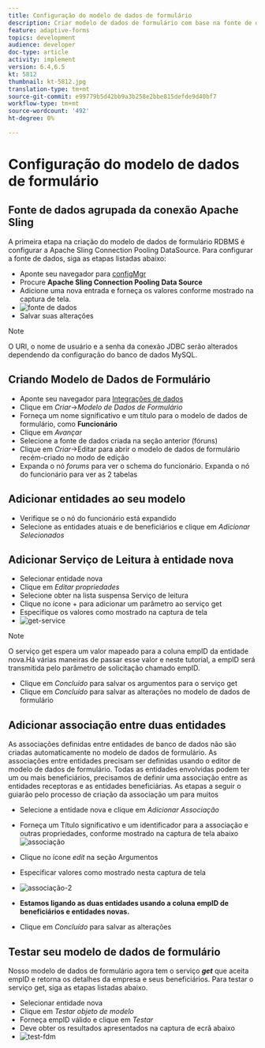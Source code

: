 ```yaml
---
title: Configuração do modelo de dados de formulário
description: Criar modelo de dados de formulário com base na fonte de dados RDBMS
feature: adaptive-forms
topics: development
audience: developer
doc-type: article
activity: implement
version: 6.4,6.5
kt: 5812
thumbnail: kt-5812.jpg
translation-type: tm+mt
source-git-commit: e99779b5d42bb9a3b258e2bbe815defde9d40bf7
workflow-type: tm+mt
source-wordcount: '492'
ht-degree: 0%

---
```




# Configuração do modelo de dados de formulário

## Fonte de dados agrupada da conexão Apache Sling

A primeira etapa na criação do modelo de dados de formulário RDBMS é configurar a Apache Sling Connection Pooling DataSource. Para configurar a fonte de dados, siga as etapas listadas abaixo:

* Aponte seu navegador para [configMgr](http://localhost:4502/system/console/configMgr)
* Procure **Apache Sling Connection Pooling Data Source**
* Adicione uma nova entrada e forneça os valores conforme mostrado na captura de tela.
* ![fonte de dados](assets/data-source.png)
* Salvar suas alterações

>[!NOTE]
>O URI, o nome de usuário e a senha da conexão JDBC serão alterados dependendo da configuração do banco de dados MySQL.


## Criando Modelo de Dados de Formulário

* Aponte seu navegador para [Integrações de dados](http://localhost:4502/aem/forms.html/content/dam/formsanddocuments-fdm)
* Clique em _Criar_->_Modelo de Dados de Formulário_
* Forneça um nome significativo e um título para o modelo de dados de formulário, como **Funcionário**
* Clique em _Avançar_
* Selecione a fonte de dados criada na seção anterior (fóruns)
* Clique em _Criar_->Editar para abrir o modelo de dados de formulário recém-criado no modo de edição
* Expanda o nó _forums_ para ver o schema do funcionário. Expanda o nó do funcionário para ver as 2 tabelas

## Adicionar entidades ao seu modelo

* Verifique se o nó do funcionário está expandido
* Selecione as entidades atuais e de beneficiários e clique em _Adicionar Selecionados_

## Adicionar Serviço de Leitura à entidade nova

* Selecionar entidade nova
* Clique em _Editar propriedades_
* Selecione obter na lista suspensa Serviço de leitura
* Clique no ícone + para adicionar um parâmetro ao serviço get
* Especifique os valores como mostrado na captura de tela
* ![get-service](assets/get-service.png)
>[!NOTE]
> O serviço get espera um valor mapeado para a coluna empID da entidade nova.Há várias maneiras de passar esse valor e neste tutorial, a empID será transmitida pelo parâmetro de solicitação chamado empID.
* Clique em _Concluído_ para salvar os argumentos para o serviço get
* Clique em _Concluído_ para salvar as alterações no modelo de dados de formulário

## Adicionar associação entre duas entidades

As associações definidas entre entidades de banco de dados não são criadas automaticamente no modelo de dados de formulário. As associações entre entidades precisam ser definidas usando o editor de modelo de dados de formulário. Todas as entidades envolvidas podem ter um ou mais beneficiários, precisamos de definir uma associação entre as entidades receptoras e as entidades beneficiárias.
As etapas a seguir o guiarão pelo processo de criação da associação um para muitos

* Selecione a entidade nova e clique em _Adicionar Associação_
* Forneça um Título significativo e um identificador para a associação e outras propriedades, conforme mostrado na captura de tela abaixo
   ![associação](assets/association-entities-1.png)

* Clique no ícone _edit_ na seção Argumentos

* Especificar valores como mostrado nesta captura de tela
* ![associação-2](assets/association-entities.png)
* **Estamos ligando as duas entidades usando a coluna empID de beneficiários e entidades novas.**
* Clique em _Concluído_ para salvar as alterações

## Testar seu modelo de dados de formulário

Nosso modelo de dados de formulário agora tem o serviço **_get_** que aceita empID e retorna os detalhes da empresa e seus beneficiários. Para testar o serviço get, siga as etapas listadas abaixo.

* Selecionar entidade nova
* Clique em _Testar objeto de modelo_
* Forneça empID válido e clique em _Testar_
* Deve obter os resultados apresentados na captura de ecrã abaixo
* ![test-fdm](assets/test-form-data-model.png)
